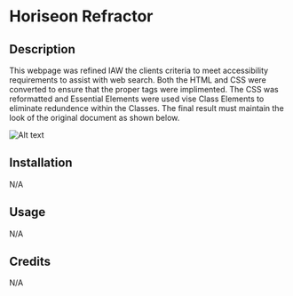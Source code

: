 
# Horiseon Refractor

## Description

This webpage was refined IAW the clients criteria to meet accessibility requirements to assist with web search. Both the HTML and CSS were converted to ensure that the proper tags were implimented. The CSS was reformatted and Essential Elements were used vise Class Elements to eliminate redundence within the Classes. The final result must maintain the look of the original document as shown below.

![Alt text](/assets/01-html-css-git-homework-demo.png)



## Installation

N/A

## Usage

N/A

## Credits

N/A
